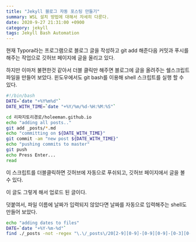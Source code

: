 ```yaml
---
title: "Jekyll 블로그 자동 포스팅 만들기"
summary: WSL 설치 방법에 대해서 자세히 다룬다.
date: 2020-9-27 21:31:00 +0900
category: jekyll
tags: Jekyll Bash Automation
---
```


현재 Typora라는 프로그램으로 블로그 글을 작성하고 git add 해준다음 커밋과 푸시를 해주는 작업으로 깃허브 페이지에 글을 올리고 있다. 

하지만 이마저 불편한것 같아서 더블 클릭만 해주면 블로그에 글을 올려주는 쉘스크립트 파일을 만들어 보았다. 윈도우에서도 git bash를 이용해 shell 스크립트를 실행 할 수 있다.

```bash
#!/bin/bash
DATE=`date "+%Y%m%d"`
DATE_WITH_TIME=`date "+%Y/%m/%d-%H:%M:%S"`

cd 리파지토리경로/holeeman.github.io
echo "adding all posts.."
git add _posts/*.md
echo "committing on ${DATE_WITH_TIME}"
git commit -am "new post ${DATE_WITH_TIME}"
echo "pushing commits to master"
git push
echo Press Enter...
read
```

이 스크립트를 더블클릭하면 깃허브에 자동으로 푸쉬되고, 깃허브 페이지에서 글을 볼 수 있다.

이 글도 그렇게 해서 업로드 된 글이다.

덧붙여서, 파일 이름에 날짜가 입력되지 않았다면 날짜를 자동으로 입력해주는 shell도 만들어 보았다.

```bash
echo "adding dates to files"
DATE=`date "+%Y-%m-%d"`
find ./_posts -not -regex "\.\/_posts\/20[2-9][0-9]-[0-9][0-9]-[0-3][0-9]-.*\.md"| grep .md | xargs -I @ basename @ .md | xargs -I @ mv _posts/@.md _posts/${DATE}-@.md
```

